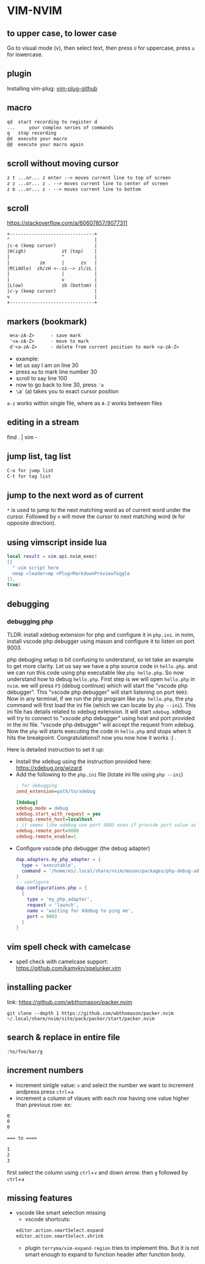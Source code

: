 # VIM-NVIM

## to upper case, to lower case

Go to visual mode (v), then select text, then press `U` for uppercase, press `u` for lowercase.

## plugin

Installing vim-plug: [vim-plug-github](https://github.com/junegunn/vim-plug)

## macro

```txt
qd 	start recording to register d
... 	your complex series of commands
q 	stop recording
@d 	execute your macro
@@ 	execute your macro again
```

## scroll without moving cursor

```txt
z t ...or... z enter --> moves current line to top of screen
z z ...or... z . --> moves current line to center of screen
z b ...or... z - --> moves current line to bottom
```

## scroll

https://stackoverflow.com/a/60607857/9077311

```txt
+-------------------------------+
^                               |
|c-e (keep cursor)              |
|H(igh)             zt (top)    |
|                   ^           |
|           ze      |      zs   |
|M(iddle)  zh/zH <--zz--> zl/zL |
|                   |           |
|                   v           |
|L(ow)              zb (bottom) |
|c-y (keep cursor)              |
v                               |
+-------------------------------+
```

## markers (bookmark)

```txt
 m<a-zA-Z>      - save mark
 '<a-zA-Z>      - move to mark
 d'<a-zA-Z>     - delete from current position to mark <a-zA-Z>
```

- example:
- let us say I am on line 30
- press `ma` to mark line number 30
- scroll to say line 100
- now to go back to line 30, press `'a`
- `\`a` (<back tick>a) takes you to exact cursor position



`a-z` works within single file, where as `A-Z` works between files

## editing in a stream

find . | vim -


## jump list, tag list

```txt
C-o for jump list
C-t for tag list
```

## jump to the next word as of current

`*` is used to jump to the next matching word as of current word under the
cursor. Followed by `n` will move the cursor to next matching word (`N` for
opposite direction).

## using vimscript inside lua

```lua
local result = vim.api.nvim_exec(
[[
  " vim script here
  nmap <leader>mp <Plug>MarkdownPreviewToggle
]],
true)
```

## debugging

### debugging php

TLDR: install xdebug extension for php and configure it in `php.ini`.
in nvim, install vscode php debugger using mason and configure it to 
listen on port 9003.

php debuging setup is bit confusing to understand, so let take an example
to get more clarity. Let us say we have a php source code in `hello.php`.
and we can run this code using php executable like `php hello.php`.
So now understand how to debug `hello.php`. First step is we will open `hello.php`
in `nvim`. we will press `F5` (debug continue) which will start the "vscode php debugger".
This "vscode php debugger" will start listening on port `9003`. Now in any terminal, if
we run the php program like `php hello.php`, the `php` command will first load the
ini file (which we can locate by `php --ini`). This ini file has details related to
xdebug extension. It will start `xdebug`. xdebug will try to connect to "vscode php debugger"
using host and port provided in the ini file. "vscode php debugger" will accept the request
from xdebug. Now the `php` will starts executing the code in `hello.php` and stops when
it hits the breakpoint. Congratulations!! now you now how it works :) .

Here is detailed instruction to set it up:

- Install the xdebug using the instruction provided here: https://xdebug.org/wizard
- Add the following to the `php.ini` file (lotate ini file using `php --ini`)
  ```ini
  ; for debugging
  zend_extension=path/to/xdebug

  [Xdebug]
  xdebug.mode = debug
  xdebug.start_with_request = yes
  xdebug.remote_host=localhost
  ; it seems like xdebug use port 9003 even if provide port value as 9000
  xdebug.remote_port=9000
  xdebug.remote_enable=1
  ```
- Configure vscode php debugger (the debug adapter)
  ```lua
  dap.adapters.my_php_adapter = {
    type = 'executable',
    command = '/home/es/.local/share/nvim/mason/packages/php-debug-adapter/php-debug-adapter',
  }
  -- configure
  dap.configurations.php = {
    {
      type = 'my_php_adapter',
      request = 'launch',
      name = 'waiting for Xdebug to ping me',
      port = 9003
    }
  }
  ```

## vim spell check with camelcase

- spell check with camelcase support: https://github.com/kamykn/spelunker.vim

## installing packer

link: https://github.com/wbthomason/packer.nvim

```shell
git clone --depth 1 https://github.com/wbthomason/packer.nvim ~/.local/share/nvim/site/pack/packer/start/packer.nvim
```

## search & replace in entire file

`:%s/foo/bar/g`

## increment numbers

- increment sinlgle value: `v` and select the number we want to increment andpress
press `ctrl`+`a`
- increment a column of vlaues with each row having one value higher than 
previous row:
ex:
```txt
0
0
0

=== to ===>

1
2
3
```
first select the column using `ctrl`+`v` and down arrow. then `g` followed by
`ctrl`+`a`


## missing features

- vscode like smart selection missing
  - vscode shortcuts:
  ```txt
  editor.action.smartSelect.expand
  editor.action.smartSelect.shrink
  ```
  - plugin `terryma/vim-expand-region` tries to implement this.
  But it is not smart enough to expand to function header after function body.


